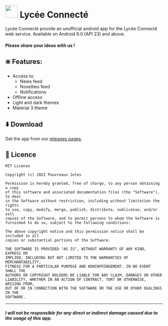 # <img src="https://user-images.githubusercontent.com/87655026/155192562-e7a89e10-99f6-483e-a3be-793c6b15ad86.png" width="40"> Lycée Connecté
Lycée Connecté provide an unofficial android app for the Lycée Connecté web service.
Available on Android 6.0 (API 23) and above.

#### Please share your ideas with us !

## ❇️ Features:
* Access to:
  * News feed
  * Novelties feed
  * Notifications
* Offline access
* Light and dark themes
* Material 3 theme

## ⬇️ Download
Get the app from our [releases pages](https://github.com/JulesPvx/lycee-connecte-app/releases).

## 📜 Licence
```
MIT License

Copyright (c) 2022 Pouvreaux Jules

Permission is hereby granted, free of charge, to any person obtaining a copy
of this software and associated documentation files (the "Software"), to deal
in the Software without restriction, including without limitation the rights
to use, copy, modify, merge, publish, distribute, sublicense, and/or sell
copies of the Software, and to permit persons to whom the Software is
furnished to do so, subject to the following conditions:

The above copyright notice and this permission notice shall be included in all
copies or substantial portions of the Software.

THE SOFTWARE IS PROVIDED "AS IS", WITHOUT WARRANTY OF ANY KIND, EXPRESS OR
IMPLIED, INCLUDING BUT NOT LIMITED TO THE WARRANTIES OF MERCHANTABILITY,
FITNESS FOR A PARTICULAR PURPOSE AND NONINFRINGEMENT. IN NO EVENT SHALL THE
AUTHORS OR COPYRIGHT HOLDERS BE LIABLE FOR ANY CLAIM, DAMAGES OR OTHER
LIABILITY, WHETHER IN AN ACTION OF CONTRACT, TORT OR OTHERWISE, ARISING FROM,
OUT OF OR IN CONNECTION WITH THE SOFTWARE OR THE USE OR OTHER DEALINGS IN THE
SOFTWARE.
```
---------------------------------------------------------------
##### I will not be responsible for any direct or indirect damage caused due to the usage of this app.

